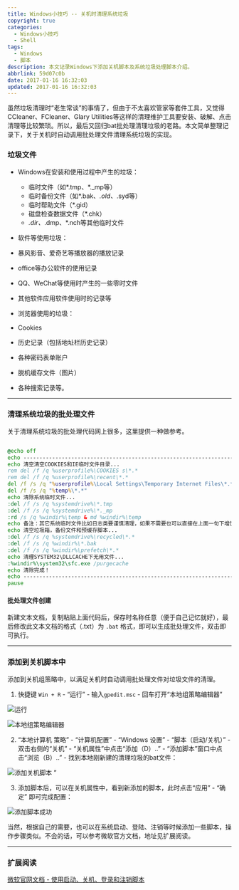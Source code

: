 ```yaml
---
title: Windows小技巧 -- 关机时清理系统垃圾
copyright: true
categories:
  - Windows小技巧
  - Shell
tags:
  - Windows
  - 脚本
description: 本文记录Windows下添加关机脚本及系统垃圾处理脚本介绍。
abbrlink: 59d07c0b
date: 2017-01-16 16:32:03
updated: 2017-01-16 16:32:03
---
```



虽然垃圾清理时“老生常谈”的事情了，但由于不太喜欢管家等套件工具，又觉得CCleaner、FCleaner、Glary Utilities等这样的清理维护工具要安装、破解、点击清理等比较繁琐。所以，最后又回归bat批处理清理垃圾的老路。本文简单整理记录下，关于关机时自动调用批处理文件清理系统垃圾的实现。

### **垃圾文件**
- Windows在安装和使用过程中产生的垃圾：
  - 临时文件（如*.tmp、*._mp等）
  - 临时备份文件（如*.bak、*.old、*.syd等）
  - 临时帮助文件（*.gid）
  - 磁盘检查数据文件（*.chk）
  - *.dir、*.dmp、*.nch等其他临时文件

-   软件等使用垃圾：
 - 暴风影音、爱奇艺等播放器的播放记录
 - office等办公软件的使用记录
 - QQ、WeChat等使用时产生的一些零时文件
 - 其他软件应用软件使用时的记录等

- 浏览器使用的垃圾：
 - Cookies
 - 历史记录（包括地址栏历史记录）
 - 各种密码表单账户
 - 脱机缓存文件（图片）
 - 各种搜索记录等。

---

### **清理系统垃圾的批处理文件**

关于清理系统垃圾的批处理代码网上很多，这里提供一种做参考。

``` bat

@echo off
echo -----------------------------------------------------------------------
echo 清空清空COOKIES和IE临时文件目录...
rem del /f /q %userprofile%\COOKIES s\*.*
rem del /f /q %userprofile%\recent\*.*
del /f /s /q "%userprofile%\Local Settings\Temporary Internet Files\*.*"
del /f /s /q "%temp%\*.*"
echo 清除系统临时文件...
:del /f /s /q %systemdrive%\*.tmp
:del /f /s /q %systemdrive%\*._mp
:rd /s /q %windir%\temp & md %windir%\temp
echo 备注：其它系统临时文件比如日志类要谨慎清理，如果不需要也可以直接在上面一句下增加其它文件删除即可。
echo 清空垃圾箱，备份文件和预缓存脚本...
:del /f /s /q %systemdrive%\recycled\*.*
:del /f /s /q %windir%\*.bak
:del /f /s /q %windir%\prefetch\*.*
echo 清理SYSTEM32\DLLCACHE下无用文件...
:%windir%\system32\sfc.exe /purgecache
echo 清除完成！
echo -----------------------------------------------------------------------
pause

```

#### **批处理文件创建**
新建文本文档，复制粘贴上面代码后，保存时名称任意（便于自己记忆就好），最后修改此文本文档的格式（.txt）为 `.bat` 格式，即可以生成批处理文件，双击即可执行。

---

### 添加到关机脚本中

添加到关机组策略中，以满足关机时自动调用批处理文件对垃圾文件的清理。

1. 快捷键 `Win + R`  - “运行” - 输入`gpedit.msc` - 回车打开“本地组策略编辑器”

![运行](http://img.blog.csdn.net/20170116162939627?watermark/2/text/aHR0cDovL2Jsb2cuY3Nkbi5uZXQvdTAxMjk5NTk2NA==/font/5a6L5L2T/fontsize/400/fill/I0JBQkFCMA==/dissolve/70/gravity/SouthEast)

![本地组策略编辑器](http://img.blog.csdn.net/20170116162955299?watermark/2/text/aHR0cDovL2Jsb2cuY3Nkbi5uZXQvdTAxMjk5NTk2NA==/font/5a6L5L2T/fontsize/400/fill/I0JBQkFCMA==/dissolve/70/gravity/SouthEast)

2. “本地计算机 策略” - “计算机配置” - “Windows 设置” - “脚本（启动/关机）” - 双击右侧的“关机” - “关机属性”中点击“添加（D）..” - “添加脚本”窗口中点击“浏览（B）..” - 找到本地刚新建的清理垃圾的bat文件：

![添加关机脚本](http://img.blog.csdn.net/20170116163022581?watermark/2/text/aHR0cDovL2Jsb2cuY3Nkbi5uZXQvdTAxMjk5NTk2NA==/font/5a6L5L2T/fontsize/400/fill/I0JBQkFCMA==/dissolve/70/gravity/SouthEast)
”

3. 添加脚本后，可以在关机属性中，看到新添加的脚本，此时点击“应用” - “确定” 即可完成配置：


![添加脚本成功](http://img.blog.csdn.net/20170116163042486?watermark/2/text/aHR0cDovL2Jsb2cuY3Nkbi5uZXQvdTAxMjk5NTk2NA==/font/5a6L5L2T/fontsize/400/fill/I0JBQkFCMA==/dissolve/70/gravity/SouthEast)

当然，根据自己的需要，也可以在系统启动、登陆、注销等时候添加一些脚本，操作步骤类似。不会的话，可以参考微软官方文档，地址见扩展阅读。

---

### 扩展阅读
[微软官网文档 - 使用启动、关机、登录和注销脚本](https://technet.microsoft.com/zh-cn/library/cc753404(v=ws.11).aspx)
